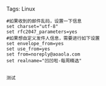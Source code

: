 Tags: Linux

    #如果收到的邮件乱码，设置一下信息
    set charset="utf-8"
    set rfc2047_parameters=yes
    #如果想自定义发件人信息，需要进行如下设置
    set envelope_from=yes
    set use_from=yes
    set from=noreply@aoaola.com
    set realname="凹凹啦-每周精选"


    测试
